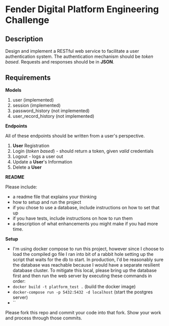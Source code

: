 # Fender Digital Platform Engineering Challenge

## Description

Design and implement a RESTful web service to facilitate a user authentication system. The authentication mechanism should be *token based*. Requests and responses should be in **JSON**.

## Requirements

**Models**

1. user (implemented)
2. session (implemented)
3. password_history (not implemented)
4. user_record_history (not implemented)

**Endpoints**

All of these endpoints should be written from a user's perspective.

1. **User** Registration
2. Login (*token based*) - should return a token, given *valid* credentials
3. Logout - logs a user out
4. Update a **User**'s Information
5. Delete a **User**

**README**

Please include:
- a readme file that explains your thinking
- how to setup and run the project
- if you chose to use a database, include instructions on how to set that up
- if you have tests, include instructions on how to run them
- a description of what enhancements you might make if you had more time.

**Setup**

- I'm using docker compose to run this project, however since I choose to load the compiled go file I ran into bit of a rabbit hole setting up the script that waits for the db to start.  In production, I'd be reasonably sure the database was reachable because I would have a separate resilient database cluster.  To mitigate this local, please bring up the database first and then run the web server by executing these commands in order:
- `docker build -t platform_test .`  (build the docker image)
- `docker-compose run -p 5432:5432 -d localhost` (start the postgres server)
- ``

Please fork this repo and commit your code into that fork.  Show your work and process through those commits.
